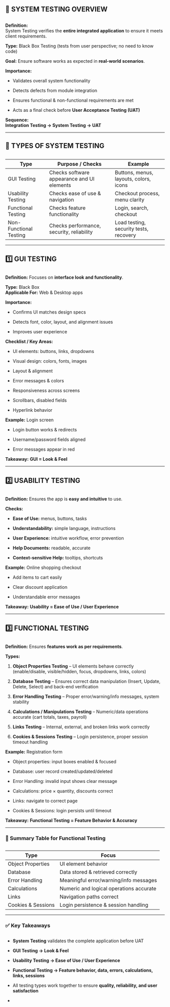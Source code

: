 ## 📌 SYSTEM TESTING OVERVIEW

## 

**Definition:**  
System Testing verifies the **entire integrated application** to ensure it meets client requirements.

**Type:** Black Box Testing (tests from user perspective; no need to know code)

**Goal:** Ensure software works as expected in **real-world scenarios**.

**Importance:**

*   Validates overall system functionality
    
*   Detects defects from module integration
    
*   Ensures functional & non-functional requirements are met
    
*   Acts as a final check before **User Acceptance Testing (UAT)**
    

**Sequence:**  
**Integration Testing → System Testing → UAT**

* * *

## 🧩 TYPES OF SYSTEM TESTING

## 

| Type | Purpose / Checks | Example |
| --- | --- | --- |
| GUI Testing | Checks software appearance and UI elements | Buttons, menus, layouts, colors, icons |
| Usability Testing | Checks ease of use & navigation | Checkout process, menu clarity |
| Functional Testing | Checks feature functionality | Login, search, checkout |
| Non-Functional Testing | Checks performance, security, reliability | Load testing, security tests, recovery |

* * *

## 1️⃣ GUI TESTING

## 

**Definition:** Focuses on **interface look and functionality**.

**Type:** Black Box  
**Applicable For:** Web & Desktop apps

**Importance:**

*   Confirms UI matches design specs
    
*   Detects font, color, layout, and alignment issues
    
*   Improves user experience
    

**Checklist / Key Areas:**

*   UI elements: buttons, links, dropdowns
    
*   Visual design: colors, fonts, images
    
*   Layout & alignment
    
*   Error messages & colors
    
*   Responsiveness across screens
    
*   Scrollbars, disabled fields
    
*   Hyperlink behavior
    

**Example:** Login screen

*   Login button works & redirects
    
*   Username/password fields aligned
    
*   Error messages appear in red
    

**Takeaway:** **GUI = Look & Feel**

* * *

## 2️⃣ USABILITY TESTING

## 

**Definition:** Ensures the app is **easy and intuitive** to use.

**Checks:**

*   **Ease of Use:** menus, buttons, tasks
    
*   **Understandability:** simple language, instructions
    
*   **User Experience:** intuitive workflow, error prevention
    
*   **Help Documents:** readable, accurate
    
*   **Context-sensitive Help:** tooltips, shortcuts
    

**Example:** Online shopping checkout

*   Add items to cart easily
    
*   Clear discount application
    
*   Understandable error messages
    

**Takeaway:** **Usability = Ease of Use / User Experience**

* * *

## 3️⃣ FUNCTIONAL TESTING

## 

**Definition:** Ensures **features work as per requirements**.

**Types:**

1.  **Object Properties Testing** – UI elements behave correctly (enable/disable, visible/hidden, focus, dropdowns, links, colors)
    
2.  **Database Testing** – Ensures correct data manipulation (Insert, Update, Delete, Select) and back-end verification
    
3.  **Error Handling Testing** – Proper error/warning/info messages, system stability
    
4.  **Calculations / Manipulations Testing** – Numeric/data operations accurate (cart totals, taxes, payroll)
    
5.  **Links Testing** – Internal, external, and broken links work correctly
    
6.  **Cookies & Sessions Testing** – Login persistence, proper session timeout handling
    

**Example:** Registration form

*   Object properties: input boxes enabled & focused
    
*   Database: user record created/updated/deleted
    
*   Error Handling: invalid input shows clear message
    
*   Calculations: price × quantity, discounts correct
    
*   Links: navigate to correct page
    
*   Cookies & Sessions: login persists until timeout
    

**Takeaway:** **Functional Testing = Feature Behavior & Accuracy**

* * *

### 🔹 Summary Table for Functional Testing

## 

| Type | Focus |
| --- | --- |
| Object Properties | UI element behavior |
| Database | Data stored & retrieved correctly |
| Error Handling | Meaningful error/warning/info messages |
| Calculations | Numeric and logical operations accurate |
| Links | Navigation paths correct |
| Cookies & Sessions | Login persistence & session handling |

* * *

### ✅ Key Takeaways

## 

*   **System Testing** validates the complete application before UAT
    
*   **GUI Testing → Look & Feel**
    
*   **Usability Testing → Ease of Use / User Experience**
    
*   **Functional Testing → Feature behavior, data, errors, calculations, links, sessions**
    
*   All testing types work together to ensure **quality, reliability, and user satisfaction**
*   

